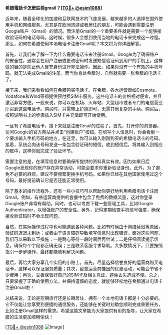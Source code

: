 **希腊電話卡怎麽註冊gmail？[[TG💪+ @esim1088](https://t.me/s/esim1088)]**

近年来，随着全球化的加速和互联网技术的飞速发展，越来越多的人选择在国外使用手机和网络服务。尤其是在欧洲旅游或者居住的朋友，可能会遇到需要注册Google账户（Gmail）的情况。而注册Gmail的一个重要条件就是需要一个能够接收验证码的电话号码。这时候，很多人会想到使用当地的电话卡来完成这一过程。那么，如何在希腊使用本地电话卡注册Gmail呢？本文将为你详细解答。

首先，让我们来了解一下为什么需要电话卡来注册Gmail。Google为了确保账户的安全性，通常会在用户注册或更改密码时发送短信验证码到用户的手机上。这样做的目的是防止他人冒充身份进行非法操作。因此，如果你没有一个有效的手机号码，就无法完成Gmail的注册。而当你身处希腊时，自然就需要一张希腊的电话卡了。

接下来，我们来看看如何在希腊购买电话卡。在希腊，各大运营商如Cosmote、Vodafone和Wind等都提供预付费SIM卡服务。这些电话卡的价格相对便宜，并且激活非常方便。一般来说，你可以在机场、火车站、大型超市或者专门的电信营业厅买到这些电话卡。购买时，只需带上护照即可，无需其他复杂的手续。购买后，按照说明书上的步骤插入SIM卡并充值即可开始使用。

一旦有了希腊电话卡，接下来就是注册Gmail的过程了。首先，打开你的浏览器，访问Google的官方网站并点击“创建账户”按钮。在填写个人信息时，你会看到一个要求输入手机号码的地方。在这里，你可以输入刚刚购买的希腊电话卡的号码。接着，系统会向该号码发送一条包含验证码的短信。收到短信后，将其输入到相应的框中，这样你就完成了验证环节。

需要注意的是，在填写信息时要确保所提供的资料真实有效。因为如果日后Google发现你的账户存在异常活动，可能会要求你重新验证身份。此外，为了避免不必要的麻烦，建议不要频繁更换手机号码。如果你已经在其他国家使用过这个号码，最好提前确认它是否还能正常使用。

除了基本的操作流程外，还有一些小技巧可以帮助你更好地利用希腊电话卡注册Gmail。例如，有些运营商提供的套餐中包含了免费的数据流量，这对你登录Google账户非常有帮助。同时，也可以考虑下载一些管理工具，比如Google Authenticator，以增强账户的安全性。另外，记得定期检查手机信号强度，确保接收验证码时不会出现问题。

当然，在实际操作过程中也可能遇到各种问题。比如有时候由于网络延迟等原因，验证码迟迟未到达；或者由于语言障碍导致填写信息时出现错误。面对这些问题，我们可以采取以下措施：一是耐心等待一段时间后再尝试；二是仔细阅读提示信息，确保每个字段都正确无误；三是联系客服寻求帮助。大多数情况下，只要按照指引一步步操作，最终都能顺利解决问题。

最后，再给大家分享几个实用的小贴士。首先，尽量选择信誉良好的运营商购买电话卡，这样可以保证服务质量；其次，留意运营商推出的优惠活动，可能会节省不少费用；再次，妥善保管好自己的SIM卡及相关凭证，避免丢失造成不便。总之，只要掌握了正确的使用方法，并保持谨慎的态度，就能够轻松地在希腊通过电话卡注册Gmail啦！

总结来说，无论是短期旅行还是长期居住，拥有一个本地电话卡都是十分必要的。它不仅能让您享受到便捷的通信服务，还能够在关键时刻助您顺利完成重要任务，比如注册Gmail这样的需求。希望这篇文章能为大家提供有用的指导，让大家在希腊的生活更加顺畅愉快！

[[TG💪+ @esim1088](https://t.me/s/esim1088) ![Image](https://i.postimg.cc/4NQfJmqS/Snipaste-2025-05-13-00-14-12.png)]
